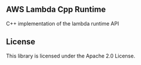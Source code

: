 ## AWS Lambda Cpp Runtime

C++ implementation of the lambda runtime API

## License

This library is licensed under the Apache 2.0 License. 
